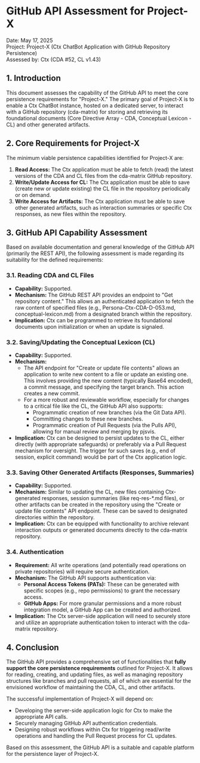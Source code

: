 # **GitHub API Assessment for Project-X**

Date: May 17, 2025  
Project: Project-X (Ctx ChatBot Application with GitHub Repository Persistence)  
Assessed by: Ctx (CDA \#52, CL v1.43)

## **1\. Introduction**

This document assesses the capability of the GitHub API to meet the core persistence requirements for "Project-X." The primary goal of Project-X is to enable a Ctx ChatBot instance, hosted on a dedicated server, to interact with a GitHub repository (cda-matrix) for storing and retrieving its foundational documents (Core Directive Array \- CDA, Conceptual Lexicon \- CL) and other generated artifacts.

## **2\. Core Requirements for Project-X**

The minimum viable persistence capabilities identified for Project-X are:

1. **Read Access:** The Ctx application must be able to fetch (read) the latest versions of the CDA and CL files from the cda-matrix GitHub repository.  
2. **Write/Update Access for CL:** The Ctx application must be able to save (create new or update existing) the CL file in the repository periodically or on demand.  
3. **Write Access for Artifacts:** The Ctx application must be able to save other generated artifacts, such as interaction summaries or specific Ctx responses, as new files within the repository.

## **3\. GitHub API Capability Assessment**

Based on available documentation and general knowledge of the GitHub API (primarily the REST API), the following assessment is made regarding its suitability for the defined requirements:

### **3.1. Reading CDA and CL Files**

* **Capability:** Supported.  
* **Mechanism:** The GitHub REST API provides an endpoint to "Get repository content." This allows an authenticated application to fetch the raw content of specified files (e.g., Persona-Ctx-CDA-D-053.md, conceptual-lexicon.md) from a designated branch within the repository.  
* **Implication:** Ctx can be programmed to retrieve its foundational documents upon initialization or when an update is signaled.

### **3.2. Saving/Updating the Conceptual Lexicon (CL)**

* **Capability:** Supported.  
* **Mechanism:**  
  * The API endpoint for "Create or update file contents" allows an application to write new content to a file or update an existing one. This involves providing the new content (typically Base64 encoded), a commit message, and specifying the target branch. This action creates a new commit.  
  * For a more robust and reviewable workflow, especially for changes to a critical file like the CL, the GitHub API also supports:  
    * Programmatic creation of new branches (via the Git Data API).  
    * Committing changes to these new branches.  
    * Programmatic creation of Pull Requests (via the Pulls API), allowing for manual review and merging by pjsvis.  
* **Implication:** Ctx can be designed to persist updates to the CL, either directly (with appropriate safeguards) or preferably via a Pull Request mechanism for oversight. The trigger for such saves (e.g., end of session, explicit command) would be part of the Ctx application logic.

### **3.3. Saving Other Generated Artifacts (Responses, Summaries)**

* **Capability:** Supported.  
* **Mechanism:** Similar to updating the CL, new files containing Ctx-generated responses, session summaries (like req-res-\*.md files), or other artifacts can be created in the repository using the "Create or update file contents" API endpoint. These can be saved to designated directories within the repository.  
* **Implication:** Ctx can be equipped with functionality to archive relevant interaction outputs or generated documents directly to the cda-matrix repository.

### **3.4. Authentication**

* **Requirement:** All write operations (and potentially read operations on private repositories) will require secure authentication.  
* **Mechanism:** The GitHub API supports authentication via:  
  * **Personal Access Tokens (PATs):** These can be generated with specific scopes (e.g., repo permissions) to grant the necessary access.  
  * **GitHub Apps:** For more granular permissions and a more robust integration model, a GitHub App can be created and authorized.  
* **Implication:** The Ctx server-side application will need to securely store and utilize an appropriate authentication token to interact with the cda-matrix repository.

## **4\. Conclusion**

The GitHub API provides a comprehensive set of functionalities that **fully support the core persistence requirements** outlined for Project-X. It allows for reading, creating, and updating files, as well as managing repository structures like branches and pull requests, all of which are essential for the envisioned workflow of maintaining the CDA, CL, and other artifacts.

The successful implementation of Project-X will depend on:

* Developing the server-side application logic for Ctx to make the appropriate API calls.  
* Securely managing GitHub API authentication credentials.  
* Designing robust workflows within Ctx for triggering read/write operations and handling the Pull Request process for CL updates.

Based on this assessment, the GitHub API is a suitable and capable platform for the persistence layer of Project-X.